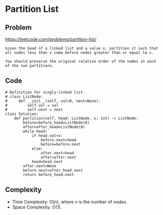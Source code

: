 # Partition List
## Problem
https://leetcode.com/problems/partition-list/
```
Given the head of a linked list and a value x, partition it such that all nodes less than x come before nodes greater than or equal to x.

You should preserve the original relative order of the nodes in each of the two partitions.
```
## Code
```
# Definition for singly-linked list.
# class ListNode:
#     def __init__(self, val=0, next=None):
#         self.val = val
#         self.next = next
class Solution:
    def partition(self, head: ListNode, x: int) -> ListNode:
        before=before_head=ListNode(0)
        after=after_head=ListNode(0)
        while head:
            if head.val<x:
                before.next=head
                before=before.next
            else:
                after.next=head
                after=after.next
            head=head.next
        after.next=None
        before.next=after_head.next
        return before_head.next
```
## Complexity
- Time Complexity: O(n), where n is the number of nodes.
- Space Complexity: O(1).
